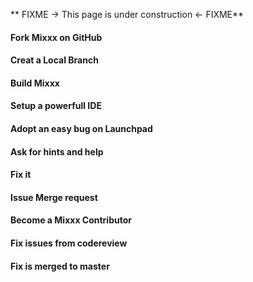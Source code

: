 \*\* FIXME -\> This page is under construction \<- FIXME\*\*

#### Fork Mixxx on GitHub

#### Creat a Local Branch

#### Build Mixxx

#### Setup a powerfull IDE

#### Adopt an easy bug on Launchpad

#### Ask for hints and help

#### Fix it

#### Issue Merge request

#### Become a Mixxx Contributor

#### Fix issues from codereview

#### Fix is merged to master
